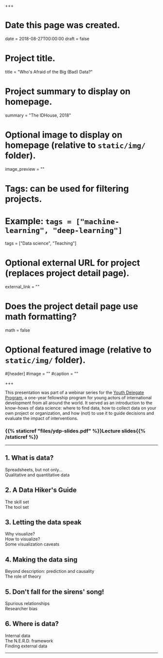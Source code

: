 +++
# Date this page was created.
date = 2018-08-27T00:00:00
draft = false

# Project title.
title = "Who's Afraid of the Big (Bad) Data?"

# Project summary to display on homepage.
summary = "The IDHouse, 2018"

# Optional image to display on homepage (relative to `static/img/` folder).
image_preview = ""

# Tags: can be used for filtering projects.
# Example: `tags = ["machine-learning", "deep-learning"]`
tags = ["Data science", "Teaching"]

# Optional external URL for project (replaces project detail page).
external_link = ""

# Does the project detail page use math formatting?
math = false

# Optional featured image (relative to `static/img/` folder).
#[header]
#image = ""
#caption = ""

+++

This presentation was part of a webinar series for the [Youth Delegate Program](https://www.theidhouse.com/ydp/), a one-year fellowship program for young actors of international development from all around the world. It served as an introduction to the know-hows of data science: where to find data, how to collect data on your own project or organization, and how (not) to use it to guide decisions and evaluate the impact of interventions.

### {{% staticref "files/ydp-slides.pdf" %}}Lecture slides{{% /staticref %}}

---

## 1. What is data?
Spreadsheets, but not only...<br>
Qualitative and quantitative data

## 2. A Data Hiker's Guide
The skill set<br>
The tool set

## 3. Letting the data speak
Why visualize?<br>
How to visualize?<br>
Some visualization caveats

## 4. Making the data sing
Beyond description: prediction and causality<br>
The role of theory

## 5. Don't fall for the sirens' song!
Spurious relationships<br>
Researcher bias

## 6. Where is data?
Internal data<br>
The N.E.R.D. framework<br>
Finding external data

---
